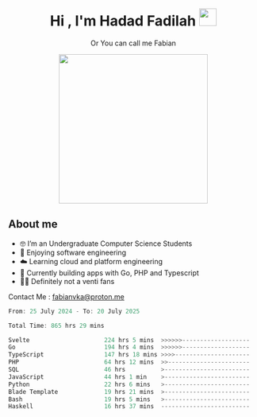 <h1 align="center">Hi , I'm Hadad Fadilah  <img src="https://media.giphy.com/media/hvRJCLFzcasrR4ia7z/giphy.gif" width="35" ></h1>
<p align="center"><span>Or You can call me <span style="font: bold">Fabian</span></p>
<p align="center">
<img src="https://media.tenor.com/78dNivDemDAAAAAi/speech-bubble-venti.gif" width="300"/>    
</p>

##  About me
- 🤓 I’m an Undergraduate Computer Science Students
- 🍰 Enjoying software engineering
- ☁️ Learning cloud and platform engineering
- 🧰 Currently building apps with Go, PHP and Typescript 
- 🏃‍♂️ Definitely not a venti fans

Contact Me : fabianvka@proton.me

<!--START_SECTION:waka-->

```go
From: 25 July 2024 - To: 20 July 2025

Total Time: 865 hrs 29 mins

Svelte                     224 hrs 5 mins  >>>>>>-------------------   25.69 %
Go                         194 hrs 4 mins  >>>>>>-------------------   22.25 %
TypeScript                 147 hrs 18 mins >>>>---------------------   16.89 %
PHP                        64 hrs 12 mins  >>-----------------------   07.36 %
SQL                        46 hrs          >------------------------   05.27 %
JavaScript                 44 hrs 1 min    >------------------------   05.05 %
Python                     22 hrs 6 mins   >------------------------   02.53 %
Blade Template             19 hrs 21 mins  >------------------------   02.22 %
Bash                       19 hrs 5 mins   >------------------------   02.19 %
Haskell                    16 hrs 37 mins  -------------------------   01.91 %
```

<!--END_SECTION:waka-->




<!--
**Fadil-Tao/Fadil-Tao** is a ✨ _special_ ✨ repository because its `README.md` (this file) appears on your GitHub profile.



